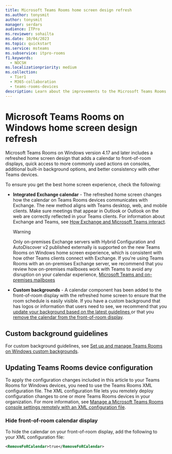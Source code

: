 ```yaml
---
title: Microsoft Teams Rooms home screen design refresh
ms.author: tonysmit
author: tonysmit
manager: serdars
audience: ITPro
ms.reviewer: sohailta
ms.date: 10/04/2023
ms.topic: quickstart
ms.service: msteams
ms.subservice: itpro-rooms
f1.keywords: 
  - NOCSH
ms.localizationpriority: medium
ms.collection: 
  - Tier1
  - M365-collaboration
  - teams-rooms-devices
description: Learn about the improvements to the Microsoft Teams Rooms on Windows home screen design.
---
```


# Microsoft Teams Rooms on Windows home screen design refresh

Microsoft Teams Rooms on Windows version 4.17 and later includes a refreshed home screen design that adds a calendar to front-of-room displays, quick access to more commonly used actions on consoles, additional built-in background options, and better consistency with other Teams devices.

To ensure you get the best home screen experience, check the following:

- **Integrated Exchange calendar** - The refreshed home screen changes how the calendar on Teams Rooms devices communicates with Exchange. The new method aligns with Teams desktop, web, and mobile clients. Make sure meetings that appear in Outlook or Outlook on the web are correctly reflected in your Teams clients. For information about Exchange and Teams, see [How Exchange and Microsoft Teams interact](../Exchange-Teams-interact.md).

  > [!WARNING]
  > Only on-premises Exchange servers with Hybrid Configuration and AutoDiscover v2 published externally is supported on the new Teams Rooms on Windows home screen experience, which is consistent with how other Teams clients connect with Exchange. If you're using Teams Rooms with an on-premises Exchange server, we recommend that you review how on-premises mailboxes work with Teams to avoid any disruption on your calendar experience, [Microsoft Teams and on-premises mailboxes](https://techcommunity.microsoft.com/t5/microsoft-teams-community-blog/microsoft-teams-and-on-premises-mailboxes-part-1-how-do-teams/ba-p/2229851)

- **Custom backgrounds** - A calendar component has been added to the front-of-room display with the refreshed home screen to ensure that the room schedule is easily visible. If you have a custom background that has logos or information that users need to see, we recommend that you [update your background based on the latest guidelines ](#custom-background-guidelines)or that you [remove the calendar from the front-of-room display](#hide-front-of-room-calendar-display).

## Custom background guidelines

For custom background guidelines, see [Set up and manage Teams Rooms on Windows custom backgrounds](custom-backgrounds.md).

## Updating Teams Rooms device configuration

To apply the configuration changes included in this article to your Teams Rooms for Windows devices, you need to use the Teams Rooms XML configuration file. The XML configuration file lets you remotely deploy configuration changes to one or more Teams Rooms devices in your organization. For more information, see [Manage a Microsoft Teams Rooms console settings remotely with an XML configuration file](xml-config-file.md).

### Hide front-of-room calendar display

To hide the calendar on your front-of-room display, add the following to your XML configuration file:


```xml
<RemoveFoRCalendar>true</RemoveFoRCalendar> 
```


